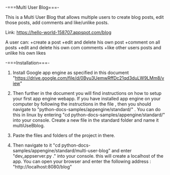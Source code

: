 
-===Multi User Blog===-

This is a Multi User Blog that allows multiple users to create blog posts, edit those posts, add comments
and like/unlike posts.

Link: https://hello-world-158707.appspot.com/blog



A user can:
+create a post
+edit and delete his own post
+comment on all posts
+edit and delete his own com comments
+like other users posts and unlike his own likes

-===Installation===-

1.  Install Google app engine as specified in this document
    "https://drive.google.com/file/d/0Byu3UemwRffDc21qd3duLW9LMm8/view"

2.  Then further in the document you will find instructions on
    how to setup your first app engine webapp. If you have installed
    app engine on your computer by following the instructions in the file
    , then you should navigate to "python-docs-samples/appengine/standard/" .
    You can do this in linux by entering "cd python-docs-samples/appengine/standard/"
    into your console. Create a new file in the standard folder and name it multiUseBblog.

3.  Paste the files and folders of the project in there.

4.  Then navigate to it "cd python-docs-samples/appengine/standard/multi-user-blog" and enter
    "dev_appserver.py ." into your console. this will create a localhost of the app. You can
    open your browser and enter the following address : "http://localhost:8080/blog"

